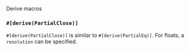 Derive macros


### `#[derive(PartialClose)]`
`#[derive(PartialClose)]` is similar to `#[derive(PartialEq)]`.
For floats, a `resolution` can be specified.
